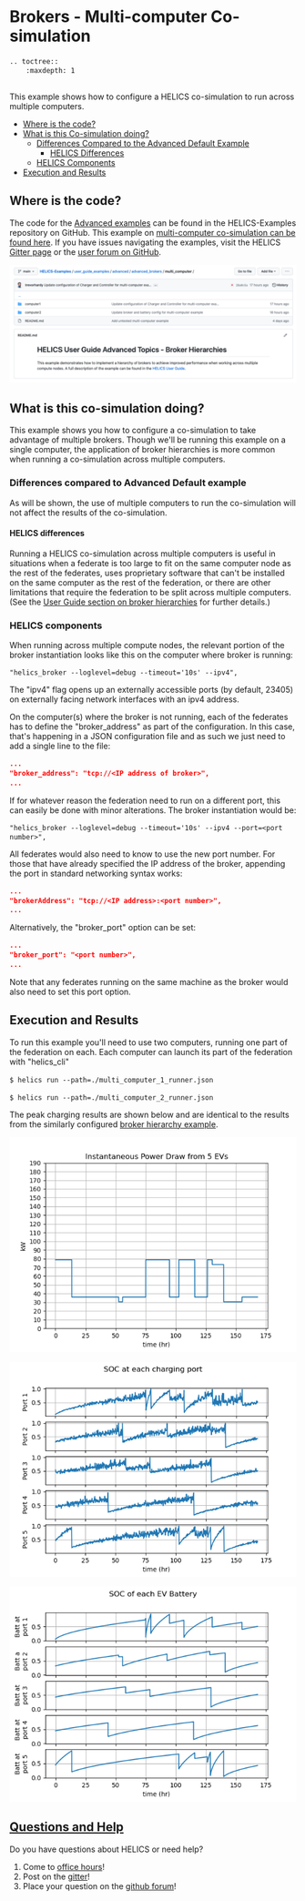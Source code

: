 # Brokers - Multi-computer Co-simulation

```{eval-rst}
.. toctree::
    :maxdepth: 1


```

This example shows how to configure a HELICS co-simulation to run across multiple computers.

- [Where is the code?](#where-is-the-code)
- [What is this Co-simulation doing?](#what-is-this-co-simulation-doing)
  - [Differences Compared to the Advanced Default Example](#differences-compared-to-the-advanced-default-example)
    - [HELICS Differences](#helics-differences)
  - [HELICS Components](#helics-components)
- [Execution and Results](#execution-and-results)

## Where is the code?

The code for the [Advanced examples](https://github.com/GMLC-TDC/HELICS-Examples/tree/main/user_guide_examples/advanced) can be found in the HELICS-Examples repository on GitHub. This example on [multi-computer co-simulation can be found here](https://github.com/GMLC-TDC/HELICS-Examples/tree/main/user_guide_examples/advanced/advanced_brokers/multi_computer). If you have issues navigating the examples, visit the HELICS [Gitter page](https://gitter.im/GMLC-TDC/HELICS) or the [user forum on GitHub](https://github.com/GMLC-TDC/HELICS/discussions).

[![](https://github.com/GMLC-TDC/helics_doc_resources/blob/main/user_guide/advanced_broker_multicomputer_github.png?raw=true)](https://github.com/GMLC-TDC/HELICS-Examples/tree/main/user_guide_examples/advanced)

## What is this co-simulation doing?

This example shows you how to configure a co-simulation to take advantage of multiple brokers. Though we'll be running this example on a single computer, the application of broker hierarchies is more common when running a co-simulation across multiple computers.

### Differences compared to Advanced Default example

As will be shown, the use of multiple computers to run the co-simulation will not affect the results of the co-simulation.

#### HELICS differences

Running a HELICS co-simulation across multiple computers is useful in situations when a federate is too large to fit on the same computer node as the rest of the federates, uses proprietary software that can't be installed on the same computer as the rest of the federation, or there are other limitations that require the federation to be split across multiple computers. (See the [User Guide section on broker hierarchies](../../advanced_topics/broker_multicomputer.md) for further details.)

### HELICS components

When running across multiple compute nodes, the relevant portion of the broker instantiation looks like this on the computer where broker is running:

```shell
"helics_broker --loglevel=debug --timeout='10s' --ipv4",
```

The "ipv4" flag opens up an externally accessible ports (by default, 23405) on externally facing network interfaces with an ipv4 address.

On the computer(s) where the broker is not running, each of the federates has to define the "broker_address" as part of the configuration. In this case, that's happening in a JSON configuration file and as such we just need to add a single line to the file:

```json
...
"broker_address": "tcp://<IP address of broker>",
...
```

If for whatever reason the federation need to run on a different port, this can easily be done with minor alterations. The broker instantiation would be:

```shell
"helics_broker --loglevel=debug --timeout='10s' --ipv4 --port=<port number>",
```

All federates would also need to know to use the new port number. For those that have already specified the IP address of the broker, appending the port in standard networking syntax works:

```json
...
"brokerAddress": "tcp://<IP address>:<port number>",
...
```

Alternatively, the "broker_port" option can be set:

```json
...
"broker_port": "<port number>",
...
```

Note that any federates running on the same machine as the broker would also need to set this port option.

## Execution and Results

To run this example you'll need to use two computers, running one part of the federation on each. Each computer can launch its part of the federation with "helics_cli"

`$ helics run --path=./multi_computer_1_runner.json`

`$ helics run --path=./multi_computer_2_runner.json`

The peak charging results are shown below and are identical to the results from the similarly configured [broker hierarchy example](advanced_brokers_hierarchies.md).

![](https://github.com/GMLC-TDC/helics_doc_resources/raw/main/user_guide/advanced_hierarchy_charging_power.png)

![](https://github.com/GMLC-TDC/helics_doc_resources/raw/main/user_guide/advanced_hierarchy_estimated_SOCs.png)

![](https://github.com/GMLC-TDC/helics_doc_resources/raw/main/user_guide/advanced_hierarchy_battery_SOCs.png)

## [Questions and Help](../../support.md)

Do you have questions about HELICS or need help?

1. Come to [office hours](mailto:helicsteam@helics.org)!
2. Post on the [gitter](https://gitter.im/GMLC-TDC/HELICS)!
3. Place your question on the [github forum](https://github.com/GMLC-TDC/HELICS/discussions)!
